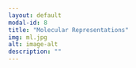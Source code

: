 ```yaml
---
layout: default
modal-id: 8
title: "Molecular Representations"
img: ml.jpg
alt: image-alt
description: ""
---
```

